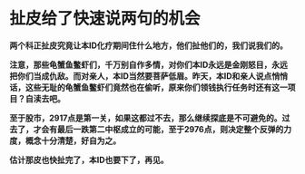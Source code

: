 扯皮给了快速说两句的机会
====

			

**两个科正扯皮究竟让本ID化疗期间住什么地方，他们扯他们的，我们说我们的。**

**注意，那些龟蟹鱼鳖虾们，千万别自作多情，对你们本ID永远是金刚怒目，永远把你们当成仇敌。而对亲人，本ID当然要菩萨低眉。昨天，本ID和亲人说点悄悄话，这些无耻的龟蟹鱼鳖虾们竟然也在偷听，原来你们领钱执行任务时还有这一项目？自渎去吧。**

**至于股市，2917点是第一关，如果这都过不去，那么继续探底是不可避免的。过去了，才会有最后一跌第二中枢成立的可能，至于2976点，则决定整个反弹的力度，概念十分清楚，好自为之。**

**估计那皮也快扯完了，本ID也要下了，再见。**
